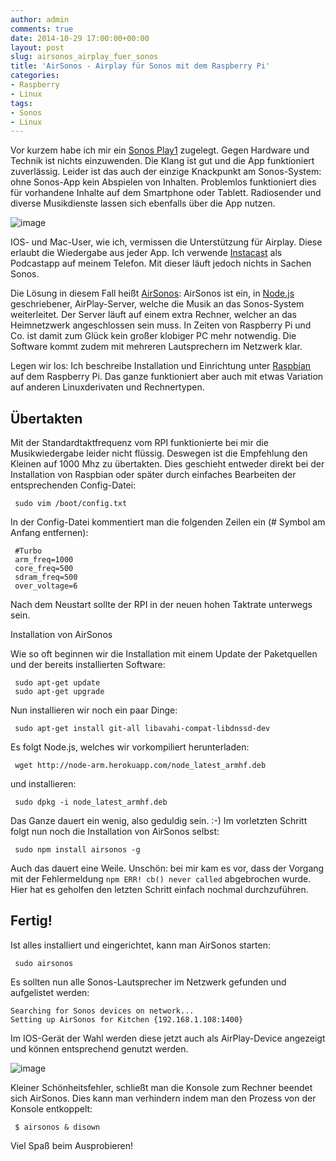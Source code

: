 ```yaml
---
author: admin
comments: true
date: 2014-10-29 17:00:00+00:00
layout: post
slug: airsonos_airplay_fuer_sonos
title: 'AirSonos - Airplay für Sonos mit dem Raspberry Pi'
categories:
- Raspberry
- Linux
tags:
- Sonos
- Linux
---
```


Vor kurzem habe ich mir ein [Sonos Play1](http://www.sonos.com/shop/products/play1) zugelegt. Gegen Hardware und Technik ist nichts einzuwenden. Die Klang ist gut und die App funktioniert zuverlässig. Leider ist das auch der einzige Knackpunkt am Sonos-System: ohne Sonos-App kein Abspielen von Inhalten. 
Problemlos funktioniert dies für vorhandene Inhalte auf dem Smartphone oder Tablett. Radiosender und diverse Musikdienste lassen sich ebenfalls über die App nutzen.

![image](http://andydunkel.net/assets/uploads/2014/10/sonos.jpg)

IOS- und Mac-User, wie ich, vermissen die Unterstützung für Airplay. Diese erlaubt die Wiedergabe aus jeder App. Ich verwende [Instacast](http://vemedio.com/products/instacast) als Podcastapp auf meinem Telefon. Mit dieser läuft jedoch nichts in Sachen Sonos. 

Die Lösung in diesem Fall heißt [AirSonos](https://github.com/stephen/airsonos): AirSonos ist ein, in [Node.js](http://nodejs.org/) geschriebener, AirPlay-Server, welche die Musik an das Sonos-System weiterleitet. Der Server läuft auf einem extra Rechner, welcher an das Heimnetzwerk angeschlossen sein muss. In Zeiten von Raspberry Pi und Co. ist damit zum Glück kein großer klobiger PC mehr notwendig. Die Software kommt zudem mit mehreren Lautsprechern im Netzwerk klar.

Legen wir los: Ich beschreibe Installation und Einrichtung unter [Raspbian](http://www.raspbian.org/) auf dem Raspberry Pi. Das ganze funktioniert aber auch mit etwas Variation auf anderen Linuxderivaten und Rechnertypen.

## Übertakten

Mit der Standardtaktfrequenz vom RPI funktionierte bei mir die Musikwiedergabe leider nicht flüssig. Deswegen ist die Empfehlung den Kleinen auf 1000 Mhz zu übertakten. Dies geschieht entweder direkt bei der Installation von Raspbian oder später durch einfaches Bearbeiten der entsprechenden Config-Datei:

     sudo vim /boot/config.txt

In der Config-Datei kommentiert man die folgenden Zeilen ein (# Symbol am Anfang entfernen):

     #Turbo
     arm_freq=1000
     core_freq=500
     sdram_freq=500
     over_voltage=6

Nach dem Neustart sollte der RPI in der neuen hohen Taktrate unterwegs sein.

Installation von AirSonos

Wie so oft beginnen wir die Installation mit einem Update der Paketquellen und der bereits installierten Software:

     sudo apt-get update
     sudo apt-get upgrade

Nun installieren wir noch ein paar Dinge:

     sudo apt-get install git-all libavahi-compat-libdnssd-dev

Es folgt Node.js, welches wir vorkompiliert herunterladen: 

     wget http://node-arm.herokuapp.com/node_latest_armhf.deb
     
und installieren:

     sudo dpkg -i node_latest_armhf.deb
     
Das Ganze dauert ein wenig, also geduldig sein. :-)
Im vorletzten Schritt folgt nun noch die Installation von AirSonos selbst:

     sudo npm install airsonos -g

Auch das dauert eine Weile. Unschön: bei mir kam es vor, dass der Vorgang mit der Fehlermeldung <code>npm ERR! cb() never called</code> abgebrochen wurde. Hier hat es geholfen den letzten Schritt einfach nochmal durchzuführen.

## Fertig!

Ist alles installiert und eingerichtet, kann man AirSonos starten:

     sudo airsonos

Es sollten nun alle Sonos-Lautsprecher im Netzwerk gefunden und aufgelistet werden:

	Searching for Sonos devices on network...
	Setting up AirSonos for Kitchen {192.168.1.108:1400}

Im IOS-Gerät der Wahl werden diese jetzt auch als AirPlay-Device angezeigt und können entsprechend genutzt werden.

![image](http://andydunkel.net/assets/uploads/2014/10/sonos.jpg)

Kleiner Schönheitsfehler, schließt man die Konsole zum Rechner beendet sich AirSonos. Dies kann man verhindern indem man den Prozess von der Konsole entkoppelt:

     $ airsonos & disown

Viel Spaß beim Ausprobieren!